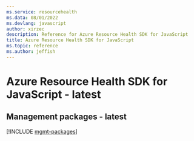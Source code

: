 ```yaml
---
ms.service: resourcehealth
ms.data: 08/01/2022
ms.devlang: javascript
author: xirzec
description: Reference for Azure Resource Health SDK for JavaScript
title: Azure Resource Health SDK for JavaScript
ms.topic: reference
ms.author: jeffish
---
```

# Azure Resource Health SDK for JavaScript - latest

## Management packages - latest
[!INCLUDE [mgmt-packages](resource-health-mgmt-index.md)]